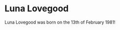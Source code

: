 <!DOCTYPE html>
<html>
<body>
<h1>Luna Lovegood</h1>
Luna Lovegood was born on the 13th of February 1981!
</body>
</html>
